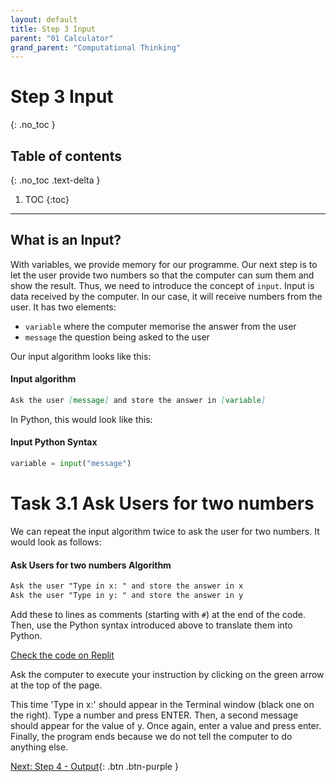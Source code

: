 ```yaml
---
layout: default
title: Step 3 Input
parent: "01 Calculator"
grand_parent: "Computational Thinking"
---
```


# Step 3 Input
{: .no_toc }

## Table of contents
{: .no_toc .text-delta }

1. TOC
{:toc}

---

## What is an Input?

With variables, we provide memory for our programme. Our next step is to let the user provide two numbers so that the computer can sum them and show the result. Thus, we need to introduce the concept of `input`. Input is data received by the computer. In our case, it will receive numbers from the user. It has two elements:

* `variable` where the computer memorise the answer from the user
* `message` the question being asked to the user

Our input algorithm looks like this: 

#### Input algorithm

```markdown
Ask the user [message] and store the answer in [variable]
```

In Python, this would look like this:

#### Input Python Syntax

```python
variable = input("message")
```

# Task 3.1 Ask Users for two numbers

We can repeat the input algorithm twice to ask the user for two numbers. It would look as follows:

#### Ask Users for two numbers Algorithm

```markdown
Ask the user "Type in x: " and store the answer in x
Ask the user "Type in y: " and store the answer in y
```

Add these to lines as comments (starting with `#`) at the end of the code. Then, use the Python syntax introduced above to translate them into Python.

[Check the code on Replit](https://replit.com/@dcdlab/calculator-step3)

Ask the computer to execute your instruction by clicking on the green arrow at the top of the page.

This time 'Type in x:' should appear in the Terminal window (black one on the right). Type a number and press ENTER. Then, a second message should appear for the value of y. Once again, enter a value and press enter. Finally, the program ends because we do not tell the computer to do anything else.


[Next: Step 4 - Output]({{site.baseurl}}/computational-thinking/01-calculator/step4-output){: .btn .btn-purple }